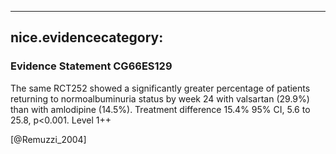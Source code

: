 
---
nice.evidencecategory: 
---

### Evidence Statement CG66ES129
The same RCT252 showed a significantly greater percentage of patients returning to normoalbuminuria status by week 24 with valsartan (29.9%) than with amlodipine (14.5%). Treatment difference 15.4% 95% CI, 5.6 to 25.8, p<0.001. Level 1++

[@Remuzzi_2004]

